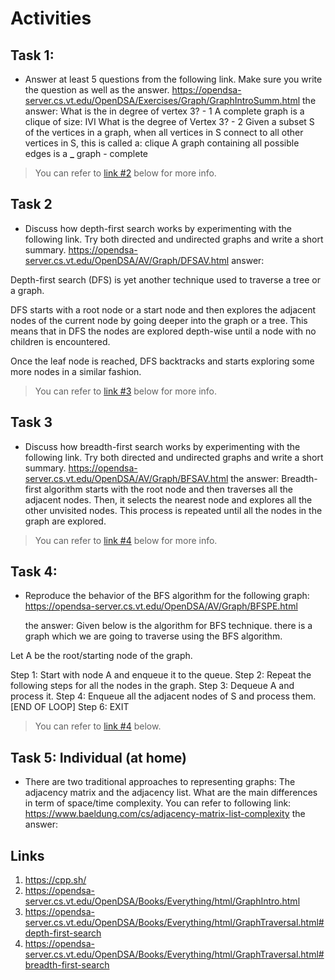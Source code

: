 # Activities

## Task 1:

- Answer at least 5 questions from the following link. Make sure you write the question as well as the answer.
  https://opendsa-server.cs.vt.edu/OpenDSA/Exercises/Graph/GraphIntroSumm.html
  the answer:
  What is the in degree of vertex 3? - 1
  A complete graph is a clique of size: IVI
  What is the degree of Vertex 3? - 2
  Given a subset S of the vertices in a graph, when all vertices in S connect to all other vertices in S, this is called a: clique
  A graph containing all possible edges is a **\_** graph - complete

> You can refer to [link #2](#links) below for more info.

## Task 2

- Discuss how depth-first search works by experimenting with the following link. Try both directed and undirected graphs and write a short summary.
  https://opendsa-server.cs.vt.edu/OpenDSA/AV/Graph/DFSAV.html
  answer:

Depth-first search (DFS) is yet another technique used to traverse a tree or a graph.

DFS starts with a root node or a start node and then explores the adjacent nodes of the current node by going deeper into the graph or a tree. This means that in DFS the nodes are explored depth-wise until a node with no children is encountered.

Once the leaf node is reached, DFS backtracks and starts exploring some more nodes in a similar fashion.

> You can refer to [link #3](#links) below for more info.

## Task 3

- Discuss how breadth-first search works by experimenting with the following link. Try both directed and undirected graphs and write a short summary.
  https://opendsa-server.cs.vt.edu/OpenDSA/AV/Graph/BFSAV.html
  the answer:
  Breadth-first algorithm starts with the root node and then traverses all the adjacent nodes. Then, it selects the nearest node and explores all the other unvisited nodes. This process is repeated until all the nodes in the graph are explored.

> You can refer to [link #4](#links) below for more info.

## Task 4:

- Reproduce the behavior of the BFS algorithm for the following graph:
  https://opendsa-server.cs.vt.edu/OpenDSA/AV/Graph/BFSPE.html

  the answer:
  Given below is the algorithm for BFS technique.
  there is a graph which we are going to traverse using the BFS algorithm.

Let A be the root/starting node of the graph.

Step 1: Start with node A and enqueue it to the queue.
Step 2: Repeat the following steps for all the nodes in the graph.
Step 3: Dequeue A and process it.
Step 4: Enqueue all the adjacent nodes of S and process them.
[END OF LOOP]
Step 6: EXIT

> You can refer to [link #4](#links) below.

## Task 5: Individual (at home)

- There are two traditional approaches to representing graphs: The adjacency matrix and the adjacency list. What are the main differences in term of space/time complexity. You can refer to following link:
  https://www.baeldung.com/cs/adjacency-matrix-list-complexity
  the answer:

## Links

1. https://cpp.sh/
2. https://opendsa-server.cs.vt.edu/OpenDSA/Books/Everything/html/GraphIntro.html
3. https://opendsa-server.cs.vt.edu/OpenDSA/Books/Everything/html/GraphTraversal.html#depth-first-search
4. https://opendsa-server.cs.vt.edu/OpenDSA/Books/Everything/html/GraphTraversal.html#breadth-first-search
